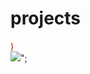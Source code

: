 projects
========
<html><head><style type="text/css"></style></head><body>
    <div id="someId" style="
    font-weight: bold;
    color: indianred;
    var pc = document.getElementById(">)</div>
<img src="http://www.stihi.ru/pics/2010/02/27/2487.jpg">";
    
     

</body></html>

